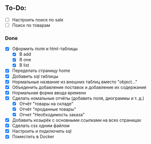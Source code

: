 ## To-Do:
- [ ] Настроить поиск по sale
- [ ] Поиск по товарам

### Done

- [x] Оформить поля и html-таблицы
  - [x] В add
  - [x] В one
  - [x] В list
- [x] Переделать страницу home
- [x] Добавить sql таблицы
- [x] Нормальные название из внешних таблиц вместо "object..."
- [x] Объеденить добавление поставок и добавление их содержания
- [x] Нормальная форма ввода времени
- [x] Сделать номальные отчёты (добавить поля, диограммы и т. д.)
  - [x] Отчёт "товары на складе"
  - [x] Отчёт "проданные товары"
  - [x] Отчет "Необходимость заказа"
- [x] Добавить козырёк с основными ссылками на всех страницах
- [x] Сделать css одним файлом
- [x] Настроить и подключить sql
- [x] Поместить в Docker
